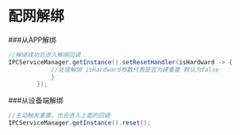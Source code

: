 # 配网解绑
###从APP解绑
```java
//解绑成功后进入解绑回调
IPCServiceManager.getInstance().setResetHandler(isHardward -> {
            //处理解绑 isHardward参数代表是否为硬重置 默认为false
            }
        });
```
###从设备端解绑
```java
//主动触发重置，也会进入上面的回调
IPCServiceManager.getInstance().reset();
```